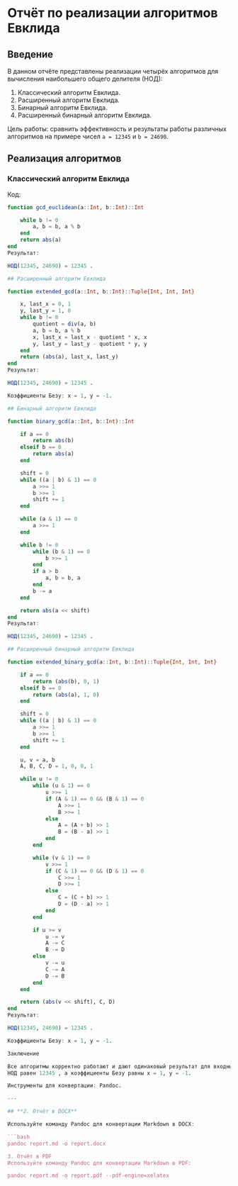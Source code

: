 # Отчёт по реализации алгоритмов Евклида

## Введение
В данном отчёте представлены реализации четырёх алгоритмов для вычисления наибольшего общего делителя (НОД):
1. Классический алгоритм Евклида.
2. Расширенный алгоритм Евклида.
3. Бинарный алгоритм Евклида.
4. Расширенный бинарный алгоритм Евклида.

Цель работы: сравнить эффективность и результаты работы различных алгоритмов на примере чисел `a = 12345` и `b = 24690`.

## Реализация алгоритмов

### Классический алгоритм Евклида
Код:
```julia
function gcd_euclidean(a::Int, b::Int)::Int

    while b != 0
        a, b = b, a % b
    end
    return abs(a)
end
Результат:

НОД(12345, 24690) = 12345 .

## Расширенный алгоритм Евклида

function extended_gcd(a::Int, b::Int)::Tuple{Int, Int, Int}

    x, last_x = 0, 1
    y, last_y = 1, 0
    while b != 0
        quotient = div(a, b)
        a, b = b, a % b
        x, last_x = last_x - quotient * x, x
        y, last_y = last_y - quotient * y, y
    end
    return (abs(a), last_x, last_y)
end
Результат:

НОД(12345, 24690) = 12345 .

Коэффициенты Безу: x = 1, y = -1.

## Бинарный алгоритм Евклида

function binary_gcd(a::Int, b::Int)::Int

    if a == 0
        return abs(b)
    elseif b == 0
        return abs(a)
    end

    shift = 0
    while ((a | b) & 1) == 0
        a >>= 1
        b >>= 1
        shift += 1
    end

    while (a & 1) == 0
        a >>= 1
    end

    while b != 0
        while (b & 1) == 0
            b >>= 1
        end
        if a > b
            a, b = b, a
        end
        b -= a
    end

    return abs(a << shift)
end
Результат:

НОД(12345, 24690) = 12345 .

## Расширенный бинарный алгоритм Евклида

function extended_binary_gcd(a::Int, b::Int)::Tuple{Int, Int, Int}

    if a == 0
        return (abs(b), 0, 1)
    elseif b == 0
        return (abs(a), 1, 0)
    end

    shift = 0
    while ((a | b) & 1) == 0
        a >>= 1
        b >>= 1
        shift += 1
    end

    u, v = a, b
    A, B, C, D = 1, 0, 0, 1

    while u != 0
        while (u & 1) == 0
            u >>= 1
            if (A & 1) == 0 && (B & 1) == 0
                A >>= 1
                B >>= 1
            else
                A = (A + b) >> 1
                B = (B - a) >> 1
            end
        end

        while (v & 1) == 0
            v >>= 1
            if (C & 1) == 0 && (D & 1) == 0
                C >>= 1
                D >>= 1
            else
                C = (C + b) >> 1
                D = (D - a) >> 1
            end
        end

        if u >= v
            u -= v
            A -= C
            B -= D
        else
            v -= u
            C -= A
            D -= B
        end
    end

    return (abs(v << shift), C, D)
end
Результат:

НОД(12345, 24690) = 12345 .

Коэффициенты Безу: x = 1, y = -1.

Заключение

Все алгоритмы корректно работают и дают одинаковый результат для входных данных a = 12345, b = 24690.
НОД равен 12345 , а коэффициенты Безу равны x = 1, y = -1.

Инструменты для конвертации: Pandoc.

---

## **2. Отчёт в DOCX**

Используйте команду Pandoc для конвертации Markdown в DOCX:

```bash
pandoc report.md -o report.docx

3. Отчёт в PDF
Используйте команду Pandoc для конвертации Markdown в PDF:

pandoc report.md -o report.pdf --pdf-engine=xelatex

